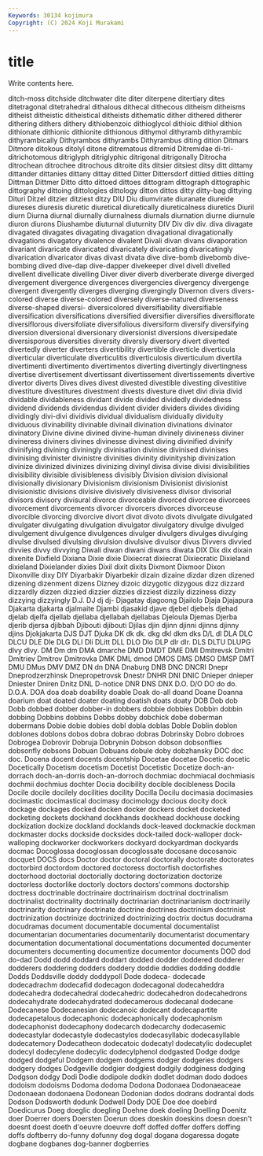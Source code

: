 ```yaml
---
Keywords: 30134 kojimura
Copyright: (C) 2024 Koji Murakami
---
```


# title

Write contents here.




ditch-moss ditchside ditchwater dite diter diterpene ditertiary dites ditetragonal ditetrahedral
dithalous dithecal dithecous ditheism ditheisms ditheist ditheistic ditheistical ditheists dithematic
dither dithered ditherer dithering dithers dithery dithiobenzoic dithioglycol dithioic dithiol
dithion dithionate dithionic dithionite dithionous dithymol dithyramb dithyrambic dithyrambically Dithyrambos
dithyrambs Dithyrambus diting dition Ditmars Ditmore ditokous ditolyl ditone ditrematous
ditremid Ditremidae di-tri- ditrichotomous ditriglyph ditriglyphic ditrigonal ditrigonally Ditrocha ditrochean
ditrochee ditrochous ditroite dits ditsier ditsiest ditsy ditt dittamy dittander
dittanies dittany dittay ditted Ditter Dittersdorf dittied ditties ditting Dittman
Dittmer Ditto ditto dittoed dittoes dittogram dittograph dittographic dittography dittoing
dittologies dittology ditton dittos ditty ditty-bag dittying Dituri Ditzel ditzier
ditziest ditzy DIU Diu diumvirate diuranate diureide diureses diuresis diuretic
diuretical diuretically diureticalness diuretics Diuril diurn Diurna diurnal diurnally diurnalness
diurnals diurnation diurne diurnule diuron diurons Diushambe diuturnal diuturnity DIV
Div div div. diva divagate divagated divagates divagating divagation divagational
divagationally divagations divagatory divalence divalent Divali divan divans divaporation divariant
divaricate divaricated divaricately divaricating divaricatingly divarication divaricator divas divast divata
dive dive-bomb divebomb dive-bombing dived dive-dap dive-dapper divekeeper divel divell
divelled divellent divellicate divelling Diver diver diverb diverberate diverge diverged
divergement divergence divergences divergencies divergency divergenge divergent divergently diverges diverging
divergingly Divernon divers divers-colored diverse diverse-colored diversely diverse-natured diverseness diverse-shaped
diversi- diversicolored diversifiability diversifiable diversification diversifications diversified diversifier diversifies diversiflorate
diversiflorous diversifoliate diversifolious diversiform diversify diversifying diversion diversional diversionary diversionist
diversions diversipedate diversisporous diversities diversity diversly diversory divert diverted divertedly
diverter diverters divertibility divertible diverticle diverticula diverticular diverticulate diverticulitis diverticulosis
diverticulum divertila divertimenti divertimento divertimentos diverting divertingly divertingness divertise divertisement
divertissant divertissement divertissements divertive divertor diverts Dives dives divest divested
divestible divesting divestitive divestiture divestitures divestment divests divesture divet divi
divia divid dividable dividableness dividant divide divided dividedly dividedness dividend
dividends dividendus divident divider dividers divides dividing dividingly divi-divi dividivis
dividual dividualism dividually dividuity dividuous divinability divinable divinail divination divinations
divinator divinatory Divine divine divined divine-human divinely divineness diviner divineress
diviners divines divinesse divinest diving divinified divinify divinifying divining diviningly
divinisation divinise divinised divinises divinising divinister divinistre divinities divinity divinityship
divinization divinize divinized divinizes divinizing divinyl divisa divise divisi divisibilities
divisibility divisible divisibleness divisibly Division division divisional divisionally divisionary Divisionism
divisionism Divisionist divisionist divisionistic divisions divisive divisively divisiveness divisor divisorial
divisors divisory divisural divorce divorceable divorced divorcee divorcees divorcement divorcements
divorcer divorcers divorces divorceuse divorcible divorcing divorcive divort divot divoto
divots divulgate divulgated divulgater divulgating divulgation divulgator divulgatory divulge divulged
divulgement divulgence divulgences divulger divulgers divulges divulging divulse divulsed divulsing
divulsion divulsive divulsor divus Divvers divvied divvies divvy divvying Diwali
diwan diwani diwans diwata DIX Dix dix dixain dixenite Dixfield
Dixiana Dixie dixie Dixiecrat dixiecrat Dixiecratic Dixieland dixieland Dixielander dixies
Dixil dixit dixits Dixmont Dixmoor Dixon Dixonville dixy DIY Diyarbakir
Diyarbekir dizain dizaine dizdar dizen dizened dizening dizenment dizens Dizney
dizoic dizygotic dizygous dizz dizzard dizzardly dizzen dizzied dizzier dizzies
dizziest dizzily dizziness dizzy dizzying dizzyingly D.J. DJ dj dj-
Djagatay djagoong Djailolo Djaja Djajapura Djakarta djakarta djalmaite Djambi djasakid
djave djebel djebels djehad djelab djelfa djellab djellaba djellabah djellabas
Djeloula Djemas Djerba djerib djersa djibbah Djibouti djibouti Djilas djin
djinn djinni djinns djinny djins Djokjakarta DJS DJT Djuka DK
dk dk. dkg dkl dkm dks D/L dl DLA DLC
DLCU DLE Dle DLG DLI Dli DLitt DLL DLO Dlo
DLP dlr dlr. DLS DLTU DLUPG dlvy dlvy. DM Dm
dm DMA dmarche DMD DMDT DME DMI Dmitrevsk Dmitri Dmitriev
Dmitrov Dmitrovka DMK DML dmod DMOS DMS DMSO DMSP DMT
DMU DMus DMV DMZ DN dn DNA Dnaburg DNB DNC
DNCRI Dnepr Dneprodzerzhinsk Dnepropetrovsk Dnestr DNHR DNI DNIC Dnieper dnieper
Dniester Dniren Dnitz DNL D-notice DNR DNS DNX D.O. D/O
DO do do. D.O.A. DOA doa doab doability doable Doak
do-all doand Doane Doanna doarium doat doated doater doating doatish
doats doaty DOB Dob dob Dobb dobbed dobber dobber-in dobbers
dobbie dobbies Dobbin dobbin dobbing Dobbins dobbins Dobbs dobby dobchick
dobe doberman dobermans Dobie dobie dobies dobl dobla doblas Doble
Doblin doblon doblones doblons dobos dobra dobrao dobras Dobrinsky Dobro
dobroes Dobrogea Dobrovir Dobruja Dobrynin Dobson dobson dobsonflies dobsonfly dobsons
Dobuan Dobuans dobule doby dobzhansky DOC doc doc. Docena docent
docents docentship Docetae docetae Docetic docetic Docetically Docetism docetism Docetist
Docetistic Docetize doch-an-dorrach doch-an-dorris doch-an-dorroch dochmiac dochmiacal dochmiasis dochmii dochmius
dochter Docia docibility docible docibleness Docila Docile docile docilely docilities
docility Docilla Docilu docimasia docimasies docimastic docimastical docimasy docimology docious
docity dock dockage dockages docked docken docker dockers docket docketed
docketing dockets dockhand dockhands dockhead dockhouse docking dockization dockize dockland
docklands dock-leaved dockmackie dockman dockmaster docks dockside docksides dock-tailed dock-walloper
dock-walloping dockworker dockworkers dockyard dockyardman dockyards docmac Docoglossa docoglossan docoglossate
docosane docosanoic docquet DOCS docs Doctor doctor doctoral doctorally doctorate
doctorates doctorbird doctordom doctored doctoress doctorfish doctorfishes doctorhood doctorial doctorially
doctoring doctorization doctorize doctorless doctorlike doctorly doctors doctors'commons doctorship doctress
doctrinable doctrinaire doctrinairism doctrinal doctrinalism doctrinalist doctrinality doctrinally doctrinarian doctrinarianism
doctrinarily doctrinarity doctrinary doctrinate doctrine doctrines doctrinism doctrinist doctrinization doctrinize
doctrinized doctrinizing doctrix doctus docudrama docudramas document documentable documental documentalist
documentarian documentaries documentarily documentarist documentary documentation documentational documentations documented documenter
documenters documenting documentize documentor documents DOD dod do-dad Dodd dodd
doddard doddart dodded dodder doddered dodderer dodderers doddering dodders doddery
doddie doddies dodding doddle Dodds Doddsville doddy doddypoll Dode dodeca-
dodecade dodecadrachm dodecafid dodecagon dodecagonal dodecaheddra dodecahedra dodecahedral dodecahedric dodecahedron
dodecahedrons dodecahydrate dodecahydrated dodecamerous dodecanal dodecane Dodecanese Dodecanesian dodecanoic dodecant
dodecapartite dodecapetalous dodecaphonic dodecaphonically dodecaphonism dodecaphonist dodecaphony dodecarch dodecarchy dodecasemic
dodecastylar dodecastyle dodecastylos dodecasyllabic dodecasyllable dodecatemory Dodecatheon dodecatoic dodecatyl dodecatylic
dodecuplet dodecyl dodecylene dodecylic dodecylphenol dodgasted Dodge dodge dodged dodgeful
Dodgem dodgem dodgems dodger dodgeries dodgers dodgery dodges Dodgeville dodgier
dodgiest dodgily dodginess dodging Dodgson dodgy Dodi Dodie dodipole dodkin
dodlet dodman dodo dodoes dodoism dodoisms Dodoma dodoma Dodona Dodonaea
Dodonaeaceae Dodonaean dodonaena Dodonean Dodonian dodos dodrans dodrantal dods Dodson
Dodsworth dodunk Dodwell Dody DOE Doe doe doebird Doedicurus Doeg
doeglic doegling Doehne doek doeling Doelling Doenitz doer Doerrer doers
Doersten Doerun does doeskin doeskins doesn doesn't doesnt doest doeth
d'oeuvre doeuvre doff doffed doffer doffers doffing doffs doftberry do-funny
dofunny dog dogal dogana dogaressa dogate dogbane dogbanes dog-banner dogberries
